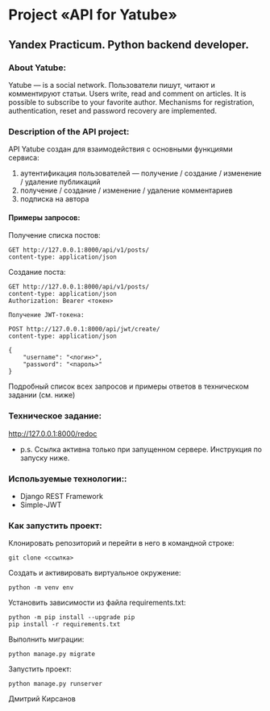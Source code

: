 # Project «API for Yatube»

## Yandex Practicum. Python backend developer.

### About Yatube:
Yatube — is a social network. Пользователи пишут, читают и комментируют статьи. Users write, read and comment on articles. It is possible to subscribe to your favorite author. Mechanisms for registration, authentication, reset and password recovery are implemented.


### Description of the API project:
API Yatube создан для взаимодействия с основными функциями сервиса:

1. аутентификация пользователей — получение / создание / изменение / удаление публикаций
1. получение / создание / изменение / удаление комментариев
1. подписка на автора

#### Примеры запросов:
Получение списка постов:
```
GET http://127.0.0.1:8000/api/v1/posts/
content-type: application/json
```

Создание поста:
```
GET http://127.0.0.1:8000/api/v1/posts/
content-type: application/json
Authorization: Bearer <токен>
```

```
Получение JWT-токена:

POST http://127.0.0.1:8000/api/jwt/create/
content-type: application/json

{
    "username": "<логин>",
    "password": "<пароль>"
}
```
Подробный список всех запросов и примеры ответов в техническом задании (см. ниже)

### Техническое задание:
http://127.0.0.1:8000/redoc
* p.s. Ссылка активна только при запущенном сервере. Инструкция по запуску ниже.

### Используемые технологии::
* Django REST Framework
* Simple-JWT
### Как запустить проект:
Клонировать репозиторий и перейти в него в командной строке:

```
git clone <ссылка>
```
Cоздать и активировать виртуальное окружение:
```
python -m venv env
```

Установить зависимости из файла requirements.txt:
```
python -m pip install --upgrade pip
pip install -r requirements.txt
```
Выполнить миграции:
```
python manage.py migrate
```
Запустить проект:
```
python manage.py runserver
```
Дмитрий Кирсанов
